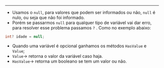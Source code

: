 ___
- Usamos o `null`, para valores que podem ser informados ou não, `null` é nulo, ou seja que não foi informado.
- Porém se passarmos `null` para qualquer tipo de variável vai dar erro, para resolver esse problema passamos `?` . Como no exemplo abaixo:
```c#
int? idade = null;
```
- Quando uma variável é opcional ganhamos os métodos `HasValue` e `Value`;
- `Value`-> retorna o valor da variável caso haja.
- `HasValue`-> retorna um booleano se tem um valor ou não.
